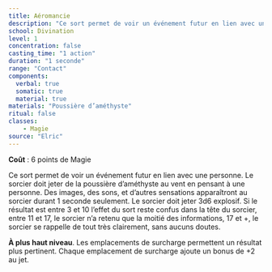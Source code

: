 ```yaml
---
title: Aéromancie
description: "Ce sort permet de voir un événement futur en lien avec une personne."
school: Divination
level: 1
concentration: false
casting_time: "1 action"
duration: "1 seconde"
range: "Contact"
components:
  verbal: true
  somatic: true
  material: true
materials: "Poussière d’améthyste"
ritual: false
classes:
    - Magie
source: "Elric"
---
```

**Coût** : 6 points de Magie  

Ce sort permet de voir un événement futur en lien avec une personne. Le sorcier doit jeter de la poussière d’améthyste au vent en pensant à une personne. Des images, des sons, et d’autres sensations apparaîtront au sorcier durant 1 seconde seulement. Le sorcier doit jeter 3d6 explosif. Si le résultat est entre 3 et 10 l’effet du sort reste confus dans la tête du sorcier, entre 11 et 17, le sorcier n’a retenu que la moitié des informations, 17 et +, le sorcier se rappelle de tout très clairement, sans aucuns doutes.

**À plus haut niveau**. Les emplacements de surcharge permettent un résultat plus pertinent. Chaque emplacement de surcharge ajoute un bonus de +2 au jet.
